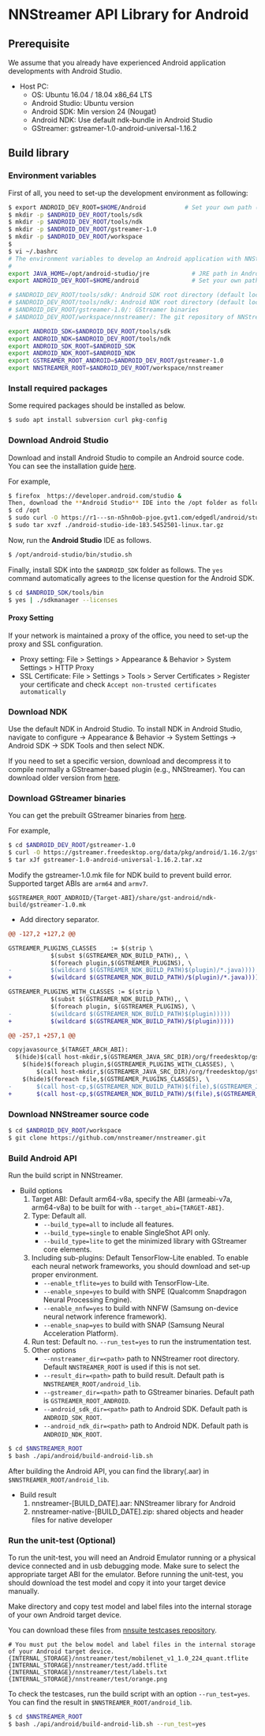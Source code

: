 # NNStreamer API Library for Android

## Prerequisite

We assume that you already have experienced Android application developments with Android Studio.

 * Host PC:
   * OS: Ubuntu 16.04 / 18.04 x86_64 LTS
   * Android Studio: Ubuntu version
   * Android SDK: Min version 24 (Nougat)
   * Android NDK: Use default ndk-bundle in Android Studio
   * GStreamer: gstreamer-1.0-android-universal-1.16.2

## Build library

### Environment variables

First of all, you need to set-up the development environment as following:

```bash
$ export ANDROID_DEV_ROOT=$HOME/Android           # Set your own path (default location: $HOME/Android)
$ mkdir -p $ANDROID_DEV_ROOT/tools/sdk
$ mkdir -p $ANDROID_DEV_ROOT/tools/ndk
$ mkdir -p $ANDROID_DEV_ROOT/gstreamer-1.0
$ mkdir -p $ANDROID_DEV_ROOT/workspace
$
$ vi ~/.bashrc
# The environment variables to develop an Android application with NNStreamer
#
export JAVA_HOME=/opt/android-studio/jre            # JRE path in Android Studio
export ANDROID_DEV_ROOT=$HOME/android               # Set your own path (default location: "$HOME/Android".)

# $ANDROID_DEV_ROOT/tools/sdk/: Android SDK root directory (default location: $HOME/Android/Sdk)
# $ANDROID_DEV_ROOT/tools/ndk/: Android NDK root directory (default location: $HOME/Android/Sdk/ndk/<ndk-version>)
# $ANDROID_DEV_ROOT/gstreamer-1.0/: GStreamer binaries
# $ANDROID_DEV_ROOT/workspace/nnstreamer/: The git repository of NNStreamer

export ANDROID_SDK=$ANDROID_DEV_ROOT/tools/sdk
export ANDROID_NDK=$ANDROID_DEV_ROOT/tools/ndk
export ANDROID_SDK_ROOT=$ANDROID_SDK
export ANDROID_NDK_ROOT=$ANDROID_NDK
export GSTREAMER_ROOT_ANDROID=$ANDROID_DEV_ROOT/gstreamer-1.0
export NNSTREAMER_ROOT=$ANDROID_DEV_ROOT/workspace/nnstreamer
```

### Install required packages
Some required packages should be installed as below.
```bash
$ sudo apt install subversion curl pkg-config
```

### Download Android Studio

Download and install Android Studio to compile an Android source code.
You can see the installation guide [here](https://developer.android.com/studio/install).

For example,
```bash
$ firefox  https://developer.android.com/studio &
Then, download the **Android Studio** IDE into the /opt folder as follows.
$ cd /opt
$ sudo curl -O https://r1---sn-n5hn0ob-pjoe.gvt1.com/edgedl/android/studio/ide-zips/3.6.3.0/android-studio-ide-192.6392135-linux.tar.gz
$ sudo tar xvzf ./android-studio-ide-183.5452501-linux.tar.gz
```

Now, run the **Android Studio** IDE as follows.
```bash
$ /opt/android-studio/bin/studio.sh
```
Finally, install SDK into the `$ANDROID_SDK` folder as follows.
The `yes` command automatically agrees to the license question for the Android SDK.
```bash
$ cd $ANDROID_SDK/tools/bin
$ yes | ./sdkmanager --licenses
```

#### Proxy Setting

If your network is maintained a proxy of the office, you need to set-up the proxy and SSL configuration.
* Proxy setting: File > Settings > Appearance & Behavior > System Settings > HTTP Proxy
* SSL Certificate:  File > Settings  > Tools > Server Certificates > Register your certificate and check `Accept non-trusted certificates automatically`


### Download NDK

Use the default NDK in Android Studio.
To install NDK in Android Studio, navigate to configure -> Appearance & Behavior -> System Settings -> Android SDK -> SDK Tools and then select NDK.

If you need to set a specific version, download and decompress it to compile normally a GStreamer-based plugin (e.g., NNStreamer).
You can download older version from [here](https://developer.android.com/ndk/downloads/older_releases.html).

### Download GStreamer binaries

You can get the prebuilt GStreamer binaries from [here](https://gstreamer.freedesktop.org/data/pkg/android/).

For example,
```bash
$ cd $ANDROID_DEV_ROOT/gstreamer-1.0
$ curl -O https://gstreamer.freedesktop.org/data/pkg/android/1.16.2/gstreamer-1.0-android-universal-1.16.2.tar.xz
$ tar xJf gstreamer-1.0-android-universal-1.16.2.tar.xz
```

Modify the gstreamer-1.0.mk file for NDK build to prevent build error.
Supported target ABIs are `arm64` and `armv7`.

```
$GSTREAMER_ROOT_ANDROID/{Target-ABI}/share/gst-android/ndk-build/gstreamer-1.0.mk
```

- Add directory separator.

```diff
@@ -127,2 +127,2 @@

GSTREAMER_PLUGINS_CLASSES    := $(strip \
            $(subst $(GSTREAMER_NDK_BUILD_PATH),, \
            $(foreach plugin,$(GSTREAMER_PLUGINS), \
-           $(wildcard $(GSTREAMER_NDK_BUILD_PATH)$(plugin)/*.java))))
+           $(wildcard $(GSTREAMER_NDK_BUILD_PATH)/$(plugin)/*.java))))

GSTREAMER_PLUGINS_WITH_CLASSES := $(strip \
            $(subst $(GSTREAMER_NDK_BUILD_PATH),, \
            $(foreach plugin, $(GSTREAMER_PLUGINS), \
-           $(wildcard $(GSTREAMER_NDK_BUILD_PATH)$(plugin)))))
+           $(wildcard $(GSTREAMER_NDK_BUILD_PATH)/$(plugin)))))

@@ -257,1 +257,1 @@

copyjavasource_$(TARGET_ARCH_ABI):
  $(hide)$(call host-mkdir,$(GSTREAMER_JAVA_SRC_DIR)/org/freedesktop/gstreamer)
    $(hide)$(foreach plugin,$(GSTREAMER_PLUGINS_WITH_CLASSES), \
        $(call host-mkdir,$(GSTREAMER_JAVA_SRC_DIR)/org/freedesktop/gstreamer/$(plugin)) && ) echo Done mkdir
    $(hide)$(foreach file,$(GSTREAMER_PLUGINS_CLASSES), \
-       $(call host-cp,$(GSTREAMER_NDK_BUILD_PATH)$(file),$(GSTREAMER_JAVA_SRC_DIR)/org/freedesktop/gstreamer/$(file)) && ) echo Done cp
+       $(call host-cp,$(GSTREAMER_NDK_BUILD_PATH)/$(file),$(GSTREAMER_JAVA_SRC_DIR)/org/freedesktop/gstreamer/$(file)) && ) echo Done cp
```

### Download NNStreamer source code

```bash
$ cd $ANDROID_DEV_ROOT/workspace
$ git clone https://github.com/nnstreamer/nnstreamer.git
```

### Build Android API

Run the build script in NNStreamer.

- Build options
  1. Target ABI: Default arm64-v8a, specify the ABI (armeabi-v7a, arm64-v8a) to be built for with `--target_abi={TARGET-ABI}`.
  2. Type: Default all.
      - `--build_type=all` to include all features.
      - `--build_type=single` to enable SingleShot API only.
      - `--build_type=lite` to get the minimized library with GStreamer core elements.
  3. Including sub-plugins: Default TensorFlow-Lite enabled.
    To enable each neural network frameworks, you should download and set-up proper environment.
      - `--enable_tflite=yes` to build with TensorFlow-Lite.
      - `--enable_snpe=yes` to build with SNPE (Qualcomm Snapdragon Neural Processing Engine).
      - `--enable_nnfw=yes` to build with NNFW (Samsung on-device neural network inference framework).
      - `--enable_snap=yes` to build with SNAP (Samsung Neural Acceleration Platform).
  4. Run test: Default no. `--run_test=yes` to run the instrumentation test.
  5. Other options
      - `--nnstreamer_dir=<path>` path to NNStreamer root directory. Default `NNSTREAMER_ROOT` is used if this is not set.
      - `--result_dir=<path>` path to build result. Default path is `NNSTREAMER_ROOT/android_lib`.
      - `--gstreamer_dir=<path>` path to GStreamer binaries. Default path is `GSTREAMER_ROOT_ANDROID`.
      - `--android_sdk_dir=<path>` path to Android SDK. Default path is `ANDROID_SDK_ROOT`.
      - `--android_ndk_dir=<path>` path to Android NDK. Default path is `ANDROID_NDK_ROOT`.

```bash
$ cd $NNSTREAMER_ROOT
$ bash ./api/android/build-android-lib.sh
```

After building the Android API, you can find the library(.aar) in `$NNSTREAMER_ROOT/android_lib`.
- Build result
  1. nnstreamer-[BUILD_DATE].aar: NNStreamer library for Android
  2. nnstreamer-native-[BUILD_DATE].zip: shared objects and header files for native developer

### Run the unit-test (Optional)

To run the unit-test, you will need an Android Emulator running or a physical device connected and in usb debugging mode.
Make sure to select the appropriate target ABI for the emulator.
Before running the unit-test, you should download the test model and copy it into your target device manually.

Make directory and copy test model and label files into the internal storage of your own Android target device.

You can download these files from [nnsuite testcases repository](https://github.com/nnsuite/testcases/tree/master/DeepLearningModels/tensorflow-lite/Mobilenet_v1_1.0_224_quant).

```
# You must put the below model and label files in the internal storage of your Android target device.
{INTERNAL_STORAGE}/nnstreamer/test/mobilenet_v1_1.0_224_quant.tflite
{INTERNAL_STORAGE}/nnstreamer/test/add.tflite
{INTERNAL_STORAGE}/nnstreamer/test/labels.txt
{INTERNAL_STORAGE}/nnstreamer/test/orange.png
```

To check the testcases, run the build script with an option ```--run_test=yes```.
You can find the result in ```$NNSTREAMER_ROOT/android_lib```.

```bash
$ cd $NNSTREAMER_ROOT
$ bash ./api/android/build-android-lib.sh --run_test=yes
```
